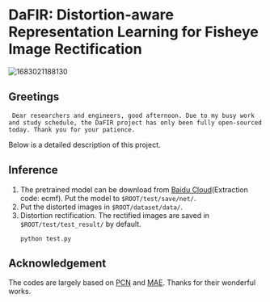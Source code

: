 # DaFIR: Distortion-aware Representation Learning for Fisheye Image Rectification

![1683021188130](https://user-images.githubusercontent.com/91788329/235635829-b7536568-6723-4059-9ffd-56a6e3ee7839.png)

## Greetings
     
     Dear researchers and engineers, good afternoon. Due to my busy work and study schedule, the DaFIR project has only been fully open-sourced today. Thank you for your patience. 
Below is a detailed description of this project.

## Inference 
1. The pretrained model can be download from [Baidu Cloud](https://pan.baidu.com/s/1J97k1TSNyMicowRLZ7KJvw?pwd=ecmf)(Extraction code: ecmf). Put the model to `$ROOT/test/save/net/`.
2. Put the distorted images in `$ROOT/dataset/data/`.
3. Distortion rectification. The rectified images are saved in `$ROOT/test/test_result/` by default.
    ```
    python test.py
    ```

## Acknowledgement
The codes are largely based on [PCN](https://github.com/uof1745-cmd/PCN) and [MAE](https://github.com/facebookresearch/mae). Thanks for their wonderful works.

